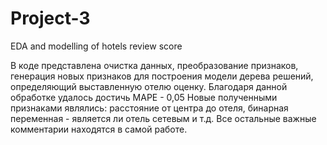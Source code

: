 # Project-3
EDA and modelling of hotels review score


В коде представлена очистка данных, преобразование признаков, генерация новых признаков для построения модели дерева решений, определяющий выставленную отелю оценку.
Благодаря данной обработке удалось достичь MAPE - 0,05
Новые полученными признаками являлись: расстояние от центра до отеля, бинарная переменная - является ли отель сетевым и т.д.
Все остальные важные комментарии находятся в самой работе.
